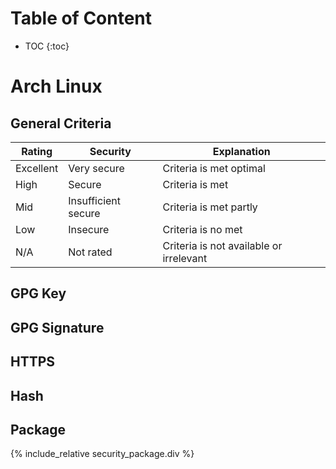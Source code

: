 # Table of Content
- TOC
{:toc}

<script src="https://cdn.plot.ly/plotly-latest.min.js"></script>

# Arch Linux

## General Criteria

| Rating    | Security            | Explanation                             |
|-----------|---------------------|-----------------------------------------|
| Excellent | Very secure         | Criteria is met optimal                 |
| High      | Secure              | Criteria is met                         |
| Mid       | Insufficient secure | Criteria is met partly                  |
| Low       | Insecure            | Criteria is no met                      |
| N/A       | Not rated           | Criteria is not available or irrelevant |

## GPG Key

## GPG Signature

## HTTPS

## Hash

## Package

{% include_relative security_package.div %}
